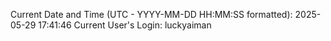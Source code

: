 Current Date and Time (UTC - YYYY-MM-DD HH:MM:SS formatted): 2025-05-29 17:41:46
Current User's Login: luckyaiman
